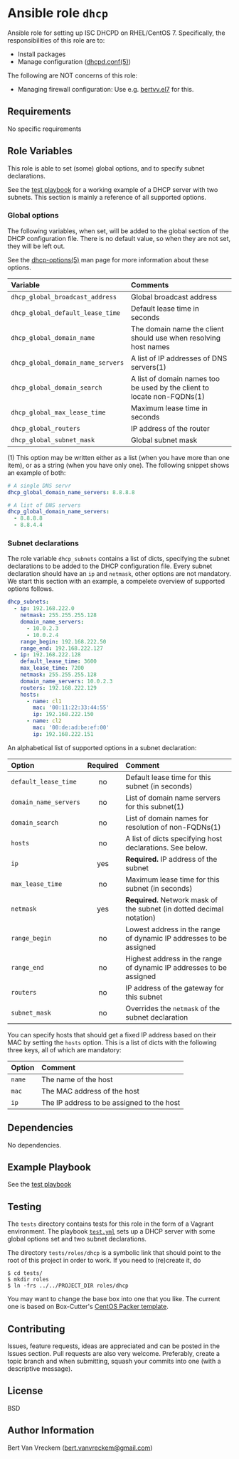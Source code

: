 # Ansible role `dhcp`

Ansible role for setting up ISC DHCPD on RHEL/CentOS 7. Specifically, the responsibilities of this role are to:

- Install packages
- Manage configuration ([dhcpd.conf(5)](http://linux.die.net/man/5/dhcpd.conf))

The following are NOT concerns of this role:

- Managing firewall configuration: Use e.g. [bertvv.el7](https://galaxy.ansible.com/list#/roles/2305) for this.

## Requirements

No specific requirements

## Role Variables

This role is able to set (some) global options, and to specify subnet declarations.

See the [test playbook](tests/test.yml) for a working example of a DHCP server with two subnets. This section is mainly a reference of all supported options.

### Global options

The following variables, when set, will be added to the global section of the DHCP configuration file. There is no default value, so when they are not set, they will be left out.

See the [dhcp-options(5)](http://linux.die.net/man/5/dhcp-options) man page for more information about these options.

| Variable                          | Comments                                                                |
| :---                              | :---                                                                    |
| `dhcp_global_broadcast_address`   | Global broadcast address                                                |
| `dhcp_global_default_lease_time`  | Default lease time in seconds                                           |
| `dhcp_global_domain_name`         | The domain name the client should use when resolving host names         |
| `dhcp_global_domain_name_servers` | A list of IP addresses of DNS servers(1)                                |
| `dhcp_global_domain_search`       | A list of domain names too be used by the client to locate non-FQDNs(1) |
| `dhcp_global_max_lease_time`      | Maximum lease time in seconds                                           |
| `dhcp_global_routers`             | IP address of the router                                                |
| `dhcp_global_subnet_mask`         | Global subnet mask                                                      |

(1) This option may be written either as a list (when you have more than one item), or as a string (when you have only one). The following snippet shows an example of both:

```Yaml
# A single DNS servr
dhcp_global_domain_name_servers: 8.8.8.8

# A list of DNS servers
dhcp_global_domain_name_servers:
  - 8.8.8.8
  - 8.8.4.4
```

### Subnet declarations

The role variable `dhcp_subnets` contains a list of dicts, specifying the subnet declarations to be added to the DHCP configuration file. Every subnet declaration should have an `ip` and `netmask`, other options are not mandatory. We start this section with an example, a compelete overview of supported options follows.

```Yaml
dhcp_subnets:
  - ip: 192.168.222.0
    netmask: 255.255.255.128
    domain_name_servers:
      - 10.0.2.3
      - 10.0.2.4
    range_begin: 192.168.222.50
    range_end: 192.168.222.127
  - ip: 192.168.222.128
    default_lease_time: 3600
    max_lease_time: 7200
    netmask: 255.255.255.128
    domain_name_servers: 10.0.2.3
    routers: 192.168.222.129
    hosts:
      - name: cl1
        mac: '00:11:22:33:44:55'
        ip: 192.168.222.150
      - name: cl2
        mac: '00:de:ad:be:ef:00'
        ip: 192.168.222.151
```

An alphabetical list of supported options in a subnet declaration:

| Option                | Required | Comment                                                               |
| :---                  | :---:    | :--                                                                   |
| `default_lease_time`  | no       | Default lease time for this subnet (in seconds)                       |
| `domain_name_servers` | no       | List of domain name servers for this subnet(1)                        |
| `domain_search`       | no       | List of domain names for resolution of non-FQDNs(1)                   |
| `hosts`               | no       | A list of dicts specifying host declarations. See below.              |
| `ip`                  | yes      | **Required.** IP address of the subnet                                |
| `max_lease_time`      | no       | Maximum lease time for this subnet (in seconds)                       |
| `netmask`             | yes      | **Required.** Network mask of the subnet (in dotted decimal notation) |
| `range_begin`         | no       | Lowest address in the range of dynamic IP addresses to be assigned    |
| `range_end`           | no       | Highest address in the range of dynamic IP addresses to be assigned   |
| `routers`             | no       | IP address of the gateway for this subnet                             |
| `subnet_mask`         | no       | Overrides the `netmask` of the subnet declaration                     |

You can specify hosts that should get a fixed IP address based on their MAC by setting the `hosts` option. This is a list of dicts with the following three keys, all of which are mandatory:

| Option | Comment                                   |
| :---   | :---                                      |
| `name` | The name of the host                      |
| `mac`  | The MAC address of the host               |
| `ip`   | The IP address to be assigned to the host |

## Dependencies

No dependencies.

## Example Playbook

See the [test playbook](tests/test.yml)

## Testing

The `tests` directory contains tests for this role in the form of a Vagrant environment.  The playbook [`test.yml`](tests/test.yml) sets up a DHCP server with some global options set and two subnet declarations.

The directory `tests/roles/dhcp` is a symbolic link that should point to the root of this project in order to work. If you need to (re)create it, do

```ShellSession
$ cd tests/
$ mkdir roles
$ ln -frs ../../PROJECT_DIR roles/dhcp
```

You may want to change the base box into one that you like. The current one is based on Box-Cutter's [CentOS Packer template](https://github.com/boxcutter/centos).


## Contributing

Issues, feature requests, ideas are appreciated and can be posted in the Issues section. Pull requests are also very welcome. Preferably, create a topic branch and when submitting, squash your commits into one (with a descriptive message).

## License

BSD

## Author Information

Bert Van Vreckem (bert.vanvreckem@gmail.com)

